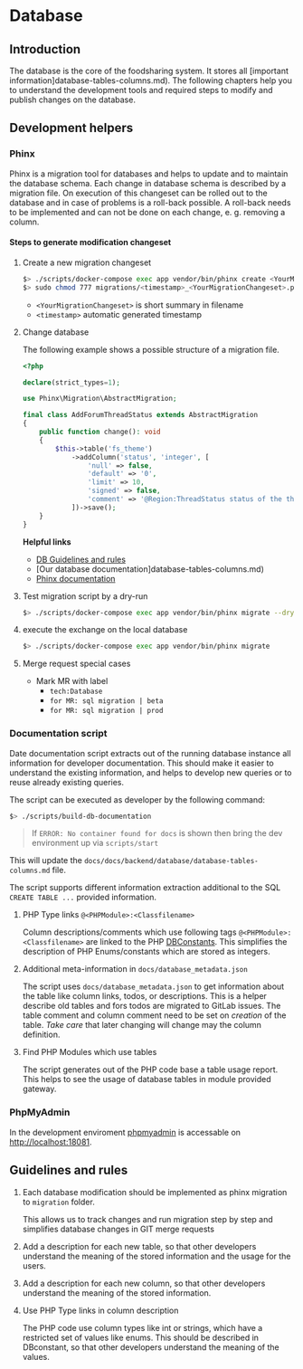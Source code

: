 # Database

## Introduction

The database is the core of the foodsharing system. It stores all [important information]database-tables-columns.md).
The following chapters help you to understand the development tools and required steps to modify and publish changes on the database.

## Development helpers

### Phinx

Phinx is a migration tool for databases and helps to update and to maintain the database schema.
Each change in database schema is described by a migration file. On execution of this changeset can be rolled out to the database and in case of problems is a roll-back possible. A roll-back needs to be implemented and can not be done on each change, e. g. removing a column.

#### Steps to generate modification changeset

1. Create a new migration changeset

    ```bash
    $> ./scripts/docker-compose exec app vendor/bin/phinx create <YourMigrationChangeset>
    $> sudo chmod 777 migrations/<timestamp>_<YourMigrationChangeset>.php
    ```

    - `<YourMigrationChangeset>` is short summary in filename
    - `<timestamp>` automatic generated timestamp

2. Change database

    The following example shows a possible structure of a migration file.

    ```php
    <?php

    declare(strict_types=1);

    use Phinx\Migration\AbstractMigration;

    final class AddForumThreadStatus extends AbstractMigration
    {
        public function change(): void
        {
            $this->table('fs_theme')
                ->addColumn('status', 'integer', [
                    'null' => false,
                    'default' => '0',
                    'limit' => 10,
                    'signed' => false,
                    'comment' => '@Region:ThreadStatus status of the thread (open or closed)',
                ])->save();
        }
    }
    ```

    **Helpful links**

    - [DB Guidelines and rules](#guidelines-and-rules)
    - [Our database documentation]database-tables-columns.md)
    - [Phinx documentation](https://book.cakephp.org/phinx/0/en/migrations.html)

3. Test migration script by a dry-run

    ```bash
    $> ./scripts/docker-compose exec app vendor/bin/phinx migrate --dry-run
    ```

4. execute the exchange on the local database

    ```bash
    $> ./scripts/docker-compose exec app vendor/bin/phinx migrate
    ```

5. Merge request special cases
   - Mark MR with label
        - `tech:Database`
        - `for MR: sql migration | beta`
        - `for MR: sql migration | prod`

### Documentation script

Date documentation script extracts out of the running database instance all information for developer documentation. This should make it easier to understand the existing information, and helps to develop new queries or to reuse already existing queries.

The script can be executed as developer by the following command:

```bash
$> ./scripts/build-db-documentation
```

> If `ERROR: No container found for docs` is shown then bring the dev environment up via `scripts/start`

This will update the `docs/docs/backend/database/database-tables-columns.md` file.

The script supports different information extraction additional to the SQL `CREATE TABLE ...` provided information.

1. PHP Type links `@<PHPModule>:<Classfilename>`

   Column descriptions/comments which use following tags `@<PHPModule>:<Classfilename>` are linked to the PHP [DBConstants](https://gitlab.com/foodsharing-dev/foodsharing/-/tree/master/src/Modules/Core/DBConstants).
   This simplifies the description of PHP Enums/constants which are stored as integers.

2. Additional meta-information in `docs/database_metadata.json`

   The script uses `docs/database_metadata.json` to get information about the table like column links, todos, or descriptions.
   This is a helper describe old tables and fors todos are migrated to GitLab issues.
   The table comment and column comment need to be set on *creation* of the table. *Take care* that later changing will change may the column definition.

3. Find PHP Modules which use tables

   The script generates out of the PHP code base a table usage report. This helps to see the usage of database tables in module provided gateway.

### PhpMyAdmin

In the development enviroment [phpmyadmin](http://localhost:18081) is accessable on [http://localhost:18081](http://localhost:18081).

## Guidelines and rules

1. Each database modification should be implemented as phinx migration to `migration` folder.

   This allows us to track changes and run migration step by step and simplifies database changes in GIT merge requests

2. Add a description for each new table, so that other developers understand the meaning of the stored information and the usage for the users.

3. Add a description for each new column, so that other developers understand the meaning of the stored information.

4. Use PHP Type links in column description

   The PHP code use column types like int or strings, which have a restricted set of values like enums. This should be described in DBconstant, so that other developers understand the meaning of the values.
